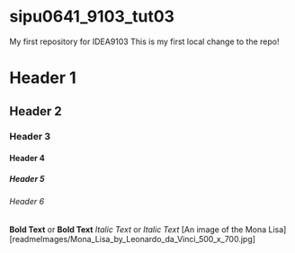 # sipu0641_9103_tut03
My first repository for IDEA9103
This is my first local change to the repo!
# Header 1
## Header 2
### Header 3
#### Header 4
##### Header 5
###### Header 6
**Bold Text** or __Bold Text__
*Italic Text* or _Italic Text_
[An image of the Mona Lisa][readmeImages/Mona_Lisa_by_Leonardo_da_Vinci_500_x_700.jpg]